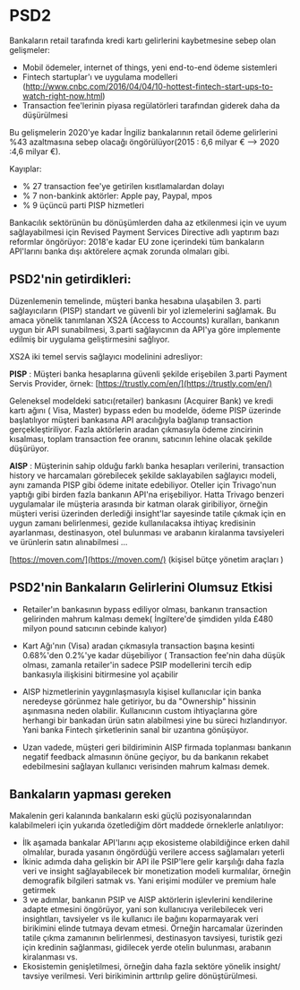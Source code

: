 # PSD2 

Bankaların retail tarafında kredi kartı gelirlerini kaybetmesine sebep olan gelişmeler:

* Mobil ödemeler, internet of things, yeni end-to-end ödeme sistemleri 
* Fintech startuplar'ı ve uygulama modelleri (http://www.cnbc.com/2016/04/04/10-hottest-fintech-start-ups-to-watch-right-now.html)
* Transaction fee'lerinin piyasa regülatörleri tarafından giderek daha da düşürülmesi

Bu gelişmelerin 2020'ye kadar İngiliz bankalarının retail ödeme gelirlerini %43 azaltmasına sebep olacağı öngörülüyor(2015 : 6,6 milyar € --> 2020 :4,6 milyar €).

Kayıplar: 
* % 27 transaction fee'ye getirilen kısıtlamalardan dolayı 
* % 7 non-bankink aktörler: Apple pay, Paypal, mpos
* % 9 üçüncü parti PISP hizmetleri

Bankacılık sektörünün bu dönüşümlerden daha az etkilenmesi için ve uyum sağlayabilmesi için Revised Payment Services Directive adlı yaptırım bazı reformlar öngörüyor: 2018'e kadar EU zone içerindeki tüm bankaların API'larını banka dışı aktörelere açmak zorunda olmaları gibi.


## PSD2'nin getirdikleri:

Düzenlemenin temelinde, müşteri banka hesabına ulaşabilen 3. parti sağlayıcıların (PISP) standart ve güvenli bir yol izlemelerini sağlamak. Bu amaca yönelik tanımlanan XS2A (Access to Accounts) kuralları, bankanın uygun bir API sunabilmesi, 3.parti sağlayıcının da API'ya göre implemente edilmiş bir uygulama geliştirmesini sağlıyor. 

XS2A iki temel servis sağlayıcı modelinini adresliyor:

**PISP** : Müşteri banka hesaplarına güvenli şekilde erişebilen 3.parti Payment Servis Provider, örnek:
[https://trustly.com/en/](https://trustly.com/en/)

Geleneksel modeldeki satıcı(retailer) bankasını (Acquirer Bank) ve kredi kartı ağını ( Visa, Master) bypass eden bu modelde, ödeme PISP üzerinde başlatılıyor müşteri bankasına API aracılığıyla bağlanıp transaction gerçekleştiriliyor. Fazla aktörlerin aradan çıkmasıyla ödeme zincirinin kısalması, toplam transaction fee oranını, satıcının lehine olacak şekilde düşürüyor.  
 
**AISP** : Müşterinin sahip olduğu farklı banka hesapları verilerini, transaction history ve harcamaları  görebilecek şekilde saklayabilen sağlayıcı modeli, aynı zamanda PISP gibi ödeme initate edebiliyor. Oteller için Trivago'nun yaptığı gibi birden fazla bankanın API'na erişebiliyor. Hatta Trivago benzeri uygulamalar ile müşteria arasında bir katman olarak giribiliyor, örneğin müşteri verisi üzerinden derlediği insight'lar sayesinde tatile çıkmak için en uygun zamanı belirlenmesi, gezide kullanılacaksa ihtiyaç kredisinin ayarlanması,  destinasyon, otel bulunması ve arabanın kiralanma tavsiyeleri ve ürünlerin satın alınabilmesi ... 

[https://moven.com/](https://moven.com/)
(kişisel bütçe yönetim araçları \)

## PSD2'nin Bankaların Gelirlerini Olumsuz Etkisi
 
* Retailer'ın bankasının bypass ediliyor olması, bankanın transaction gelirinden mahrum kalması demek( İngiltere'de şimdiden yılda £480 milyon pound satıcının cebinde kalıyor)
  
* Kart Ağı'nın (Visa) aradan çıkmasıyla transaction başına kesinti 0.68%'den 0.2%'ye kadar düşebiliyor ( Transaction fee'nin daha düşük olması, zamanla retailer'in sadece PSIP modellerini tercih edip bankasıyla ilişkisini bitirmesine yol açabilir

* AISP hizmetlerinin yaygınlaşmasıyla kişisel kullanıcılar için banka neredeyse görünmez hale getiriyor, bu da "Ownership" hissinin aşınmasına neden olabilir. Kullanıcının custom ihtiyaçlarına göre herhangi bir bankadan ürün satın alabilmesi yine bu süreci hızlandırıyor. Yani banka Fintech şirketlerinin sanal bir uzantına gönüşüyor. 

* Uzan vadede, müşteri geri bildiriminin AISP firmada toplanması bankanın negatif feedback almasının önüne geçiyor, bu da bankanın rekabet edebilmesini sağlayan kullanıcı verisinden mahrum kalması demek.

## Bankaların yapması gereken

Makalenin geri kalanında bankaların eski güçlü pozisyonalarından kalabilmeleri için yukarıda özetlediğim dört maddede örneklerle anlatılıyor:

* İlk aşamada bankalar API'larını açıp ekosisteme olabildiğince erken dahil olmalılar, burada yasanın öngördüğü verilere access sağlamaları yeterli 
* İkinic adımda daha gelişkin bir API ile PSIP'lere gelir karşılığı daha fazla veri ve insight sağlayabilecek bir monetization modeli kurmalılar, örneğin demografik bilgileri satmak vs. Yani erişimi modüler ve premium hale getirmek
* 3 ve adımlar, bankanın  PSIP ve AISP aktörlerin işlevlerini kendilerine adapte etmesini öngörüyor, yani son kullanıcıya verilebilecek veri insightları, tavsiyeler vs ile kullanıcı ile bağını koparmayarak veri birikimini elinde tutmaya devam etmesi. Örneğin harcamalar üzerinden tatile çıkma zamanının belirlenmesi, destinasyon tavsiyesi, turistik gezi için kredinin sağlanması, gidilecek yerde otelin bulunması, arabanın kiralanması vs. 
* Ekosistemin genişletilmesi, örneğin daha fazla sektöre yönelik insight/ tavsiye verilmesi. Veri birikiminin arttırılıp gelire dönüştürülmesi. 




